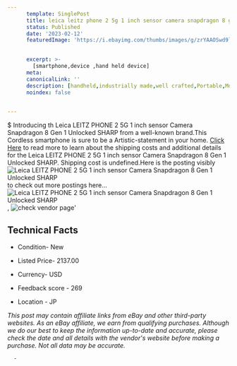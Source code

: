 ```yaml
---
      template: SinglePost
      title: leica leitz phone 2 5g 1 inch sensor camera snapdragon 8 gen 1 unlocked sharp
      status: Published
      date: '2023-02-12'
      featuredImage: 'https://i.ebayimg.com/thumbs/images/g/zrYAAOSwd9lj2i5z/s-l225.jpg'
       

      excerpt: >-
        [smartphone,device ,hand held device]
      meta:
      canonicalLink: ''
      description: [handheld,industrially made,well crafted,Portable,Mobile,Compact,Convenient,Lightweight,Maneuverable,Man-portable,Miniature,Carriable,Hand-held,Light,Holdable,Transportable,Mobile device,Pocket-sized,On-the-go,Wireless,Cordless,Compact size,Convenient size, smartphone,device ,hand held device]
      noindex: false
      

---
```

$
      Introducing th Leica LEITZ PHONE 2 5G 1 inch sensor Camera Snapdragon 8 Gen 1 Unlocked SHARP from a well-known brand.This Cordless smartphone is sure to be a Artistic-statement in your home. [Click Here](https://www.ebay.com/itm/295328322937?hash=item44c2f09579%3Ag%3AzrYAAOSwd9lj2i5z&mkevt=1&mkcid=1&mkrid=711-53200-19255-0&campid=%253CePNCampaignId%253E&customid=%253CreferenceId%253E&toolid=10049) to read more to learn about the shipping costs and additional details for the Leica LEITZ PHONE 2 5G 1 inch sensor Camera Snapdragon 8 Gen 1 Unlocked SHARP. Shipping cost is undefined.Here is the posting visibly ![Leica LEITZ PHONE 2 5G 1 inch sensor Camera Snapdragon 8 Gen 1 Unlocked SHARP](https://i.ebayimg.com/thumbs/images/g/zrYAAOSwd9lj2i5z/s-l225.jpg) to check out more postings here... ![Leica LEITZ PHONE 2 5G 1 inch sensor Camera Snapdragon 8 Gen 1 Unlocked SHARP](https://i.ebayimg.com/images/g/zrYAAOSwd9lj2i5z/s-l1600.jpg), ![check vendor page](https://origin-galleryplus.ebayimg.com/ws/web/295328322937_2_0_1/225x225.jpg,https://origin-galleryplus.ebayimg.com/ws/web/295328322937_3_0_1/225x225.jpg,https://origin-galleryplus.ebayimg.com/ws/web/295328322937_4_0_1/225x225.jpg,https://origin-galleryplus.ebayimg.com/ws/web/295328322937_5_0_1/225x225.jpg,https://origin-galleryplus.ebayimg.com/ws/web/295328322937_6_0_1/225x225.jpg,https://origin-galleryplus.ebayimg.com/ws/web/295328322937_7_0_1/225x225.jpg,https://origin-galleryplus.ebayimg.com/ws/web/295328322937_8_0_1/225x225.jpg,https://origin-galleryplus.ebayimg.com/ws/web/295328322937_9_0_1/225x225.jpg,https://origin-galleryplus.ebayimg.com/ws/web/295328322937_10_0_1/225x225.jpg,https://origin-galleryplus.ebayimg.com/ws/web/295328322937_11_0_1/225x225.jpg,https://origin-galleryplus.ebayimg.com/ws/web/295328322937_12_0_1/225x225.jpg,https://origin-galleryplus.ebayimg.com/ws/web/295328322937_13_0_1/225x225.jpg,https://origin-galleryplus.ebayimg.com/ws/web/295328322937_14_0_1/225x225.jpg,https://origin-galleryplus.ebayimg.com/ws/web/295328322937_15_0_1/225x225.jpg,https://origin-galleryplus.ebayimg.com/ws/web/295328322937_16_0_1/225x225.jpg,https://origin-galleryplus.ebayimg.com/ws/web/295328322937_17_0_1/225x225.jpg,https://origin-galleryplus.ebayimg.com/ws/web/295328322937_18_0_1/225x225.jpg,https://origin-galleryplus.ebayimg.com/ws/web/295328322937_19_0_1/225x225.jpg,https://origin-galleryplus.ebayimg.com/ws/web/295328322937_20_0_1/225x225.jpg,https://origin-galleryplus.ebayimg.com/ws/web/295328322937_21_0_1/225x225.jpg,https://origin-galleryplus.ebayimg.com/ws/web/295328322937_22_0_1/225x225.jpg,https://origin-galleryplus.ebayimg.com/ws/web/295328322937_23_0_1/225x225.jpg,https://origin-galleryplus.ebayimg.com/ws/web/295328322937_24_0_1/225x225.jpg)'

      

 ## Technical Facts 



     
      

 - Condition- New 


      

 - Listed Price- 2137.00 


      

 - Currency- USD 


      

 - Feedback score - 269 


      

 - Location - JP 


      
      

 *_This post may contain affiliate links from eBay and other third-party websites. As an eBay affiliate, we earn from qualifying purchases. Although we do our best to keep the information up-to-date and accurate, please check the date and all details with the vendor's website before making a purchase. Not all data may be accurate._*




      -
